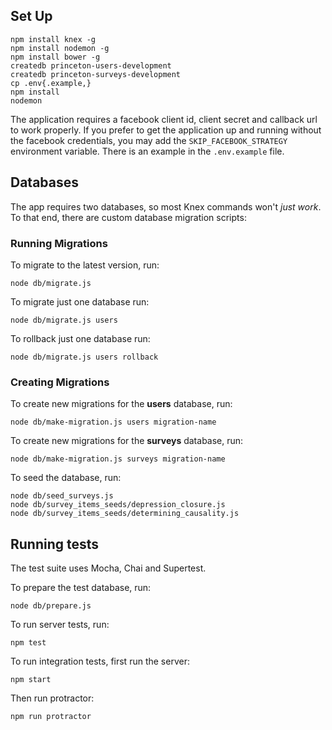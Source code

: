 ## Set Up

```
npm install knex -g
npm install nodemon -g
npm install bower -g
createdb princeton-users-development
createdb princeton-surveys-development
cp .env{.example,}
npm install
nodemon
```

The application requires a facebook client id, client secret and callback url to work properly.  If you prefer to get the application up and running without the facebook credentials, you may add the `SKIP_FACEBOOK_STRATEGY` environment variable.  There is an example in the `.env.example` file.

## Databases

The app requires two databases, so most Knex commands won't _just work_.  To that end, there are custom database migration scripts:

### Running Migrations

To migrate to the latest version, run:

```
node db/migrate.js
```

To migrate just one database run:

```
node db/migrate.js users
```

To rollback just one database run:

```
node db/migrate.js users rollback
```

### Creating Migrations

To create new migrations for the **users** database, run:

```
node db/make-migration.js users migration-name
```

To create new migrations for the **surveys** database, run:

```
node db/make-migration.js surveys migration-name
```

To seed the database, run:

```
node db/seed_surveys.js
node db/survey_items_seeds/depression_closure.js
node db/survey_items_seeds/determining_causality.js
```

## Running tests

The test suite uses Mocha, Chai and Supertest.

To prepare the test database, run:

```
node db/prepare.js
```

To run server tests, run:

```
npm test
```

To run integration tests, first run the server:

```
npm start
```

Then run protractor:

```
npm run protractor
```
